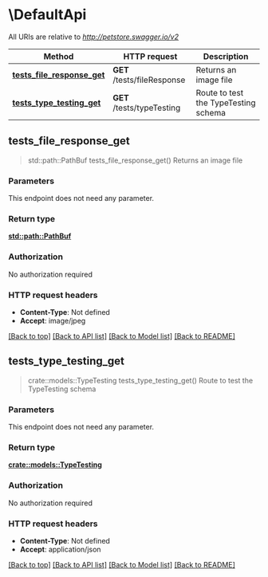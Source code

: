 # \DefaultApi

All URIs are relative to *http://petstore.swagger.io/v2*

Method | HTTP request | Description
------------- | ------------- | -------------
[**tests_file_response_get**](DefaultApi.md#tests_file_response_get) | **GET** /tests/fileResponse | Returns an image file
[**tests_type_testing_get**](DefaultApi.md#tests_type_testing_get) | **GET** /tests/typeTesting | Route to test the TypeTesting schema



## tests_file_response_get

> std::path::PathBuf tests_file_response_get()
Returns an image file

### Parameters

This endpoint does not need any parameter.

### Return type

[**std::path::PathBuf**](std::path::PathBuf.md)

### Authorization

No authorization required

### HTTP request headers

- **Content-Type**: Not defined
- **Accept**: image/jpeg

[[Back to top]](#) [[Back to API list]](../README.md#documentation-for-api-endpoints) [[Back to Model list]](../README.md#documentation-for-models) [[Back to README]](../README.md)


## tests_type_testing_get

> crate::models::TypeTesting tests_type_testing_get()
Route to test the TypeTesting schema

### Parameters

This endpoint does not need any parameter.

### Return type

[**crate::models::TypeTesting**](TypeTesting.md)

### Authorization

No authorization required

### HTTP request headers

- **Content-Type**: Not defined
- **Accept**: application/json

[[Back to top]](#) [[Back to API list]](../README.md#documentation-for-api-endpoints) [[Back to Model list]](../README.md#documentation-for-models) [[Back to README]](../README.md)

